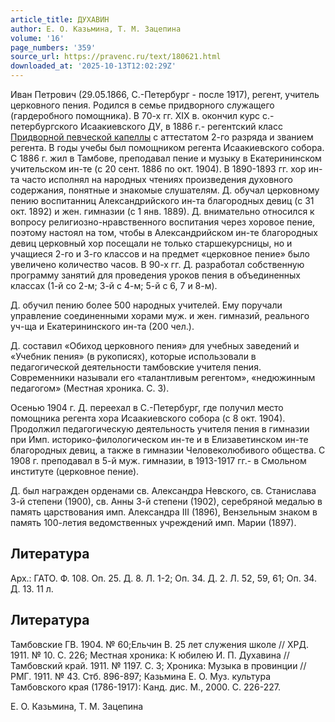```yaml
---
article_title: ДУХАВИН
author: Е. О. Казьмина, Т. М. Зацепина
volume: '16'
page_numbers: '359'
source_url: https://pravenc.ru/text/180621.html
downloaded_at: '2025-10-13T12:02:29Z'
---
```


Иван Петрович (29.05.1866, С.-Петербург - после 1917), регент, учитель церковного пения. Родился в семье придворного служащего (гардеробного помощника). В 70-х гг. XIX в. окончил курс с.-петербургского Исаакиевского ДУ, в 1886 г.- регентский класс [Придворной певческой капеллы](<https://pravenc.ru/text/Придворная певческая капелла.html>) с аттестатом 2-го разряда и званием регента. В годы учебы был помощником регента Исаакиевского собора. С 1886 г. жил в Тамбове, преподавал пение и музыку в Екатерининском учительском ин-те (с 20 сент. 1886 по окт. 1904). В 1890-1893 гг. хор ин-та часто исполнял на народных чтениях произведения духовного содержания, понятные и знакомые слушателям. Д. обучал церковному пению воспитанниц Александрийского ин-та благородных девиц (с 31 окт. 1892) и жен. гимназии (с 1 янв. 1889). Д. внимательно относился к вопросу религиозно-нравственного воспитания через хоровое пение, поэтому настоял на том, чтобы в Александрийском ин-те благородных девиц церковный хор посещали не только старшекурсницы, но и учащиеся 2-го и 3-го классов и на предмет «церковное пение» было увеличено количество часов. В 90-х гг. Д. разработал собственную программу занятий для проведения уроков пения в объединенных классах (1-й со 2-м; 3-й с 4-м; 5-й с 6, 7 и 8-м).

Д. обучил пению более 500 народных учителей. Ему поручали управление соединенными хорами муж. и жен. гимназий, реального уч-ща и Екатерининского ин-та (200 чел.).

Д. составил «Обиход церковного пения» для учебных заведений и «Учебник пения» (в рукописях), которые использовали в педагогической деятельности тамбовские учителя пения. Современники называли его «талантливым регентом», «недюжинным педагогом» (Местная хроника. С. 3).

Осенью 1904 г. Д. переехал в С.-Петербург, где получил место помощника регента хора Исаакиевского собора (с 8 окт. 1904). Продолжил педагогическую деятельность учителя пения в гимназии при Имп. историко-филологическом ин-те и в Елизаветинском ин-те благородных девиц, а также в гимназии Человеколюбивого общества. С 1908 г. преподавал в 5-й муж. гимназии, в 1913-1917 гг.- в Смольном институте (церковное пение).

Д. был награжден орденами св. Александра Невского, св. Станислава 3-й степени (1900), св. Анны 3-й степени (1902), серебряной медалью в память царствования имп. Александра III (1896), Вензельным знаком в память 100-летия ведомственных учреждений имп. Марии (1897).

## Литература

Арх.: ГАТО. Ф. 108. Оп. 25. Д. 8. Л. 1-2; Оп. 34. Д. 2. Л. 52, 59, 61; Оп. 34. Д. 13. 11 л.

## Литература

Тамбовские ГВ. 1904. № 60;Ельчин В. 25 лет служения школе // ХРД. 1911. № 10. С. 226; Местная хроника: К юбилею И. П. Духавина // Тамбовский край. 1911. № 1197. С. 3; Хроника: Музыка в провинции // РМГ. 1911. № 43. Стб. 896-897; Казьмина Е. О. Муз. культура Тамбовского края (1786-1917): Канд. дис. М., 2000. С. 226-227.

Е. О. Казьмина, Т. М. Зацепина
